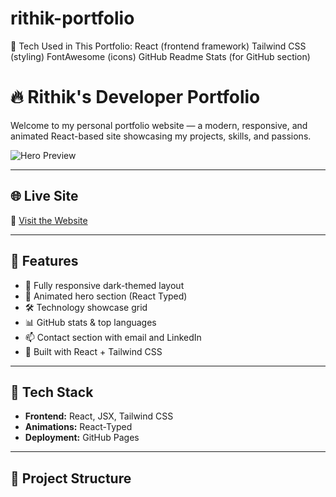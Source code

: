 # rithik-portfolio
🚀 Tech Used in This Portfolio: React (frontend framework)  Tailwind CSS (styling)  FontAwesome (icons)  GitHub Readme Stats (for GitHub section)
# 🔥 Rithik's Developer Portfolio

Welcome to my personal portfolio website — a modern, responsive, and animated React-based site showcasing my projects, skills, and passions.

![Hero Preview](https://github-readme-stats.vercel.app/api?username=rithikverma&show_icons=true&theme=tokyonight)

---

## 🌐 Live Site

🔗 [Visit the Website](https://ritvik78.github.io/rithik-portfolio)

> 

---

## 🚀 Features

- 🖤 Fully responsive dark-themed layout
- 🎯 Animated hero section (React Typed)
- 🛠️ Technology showcase grid
- 📊 GitHub stats & top languages
- 📫 Contact section with email and LinkedIn
- 💨 Built with React + Tailwind CSS

---

## 🧰 Tech Stack

- **Frontend:** React, JSX, Tailwind CSS
- **Animations:** React-Typed
- **Deployment:** GitHub Pages

---

## 📂 Project Structure

